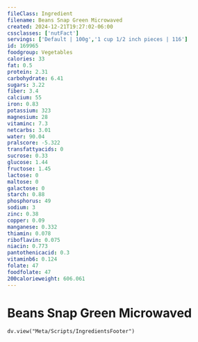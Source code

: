 ```yaml
---
fileClass: Ingredient
filename: Beans Snap Green Microwaved
created: 2024-12-21T19:27:02-06:00
cssclasses: ['nutFact']
servings: ['Default | 100g','1 cup 1/2 inch pieces | 116']
id: 169965
foodgroup: Vegetables
calories: 33
fat: 0.5
protein: 2.31
carbohydrate: 6.41
sugars: 3.22
fiber: 3.4
calcium: 55
iron: 0.83
potassium: 323
magnesium: 28
vitaminc: 7.3
netcarbs: 3.01
water: 90.04
pralscore: -5.322
transfattyacids: 0
sucrose: 0.33
glucose: 1.44
fructose: 1.45
lactose: 0
maltose: 0
galactose: 0
starch: 0.88
phosphorus: 49
sodium: 3
zinc: 0.38
copper: 0.09
manganese: 0.332
thiamin: 0.078
riboflavin: 0.075
niacin: 0.773
pantothenicacid: 0.3
vitaminb6: 0.124
folate: 47
foodfolate: 47
200calorieweight: 606.061
---
```


# Beans Snap Green Microwaved

```dataviewjs
dv.view("Meta/Scripts/IngredientsFooter")
```